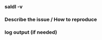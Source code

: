 <!---
 This is a comment. Please don't edit.

 If you have an issue with compiling saldl, please make sure that:
  1- You have all the dependencies installed with at least the minimum
     version required, and including development headers.

  2- If generating the manual page fails, make sure both asciidoc and
     docbook-xsl are installed.

 If saldl fails at runtime. Try increasing the verbosity level step-by-step.
 If the output becomes too noisy, you can redirect it to a file and attach it:
   saldl [arguments] -VVVVVV 2> saldl.log
--->

### saldl -v

### Describe the issue / How to reproduce

### log output (if needed)
